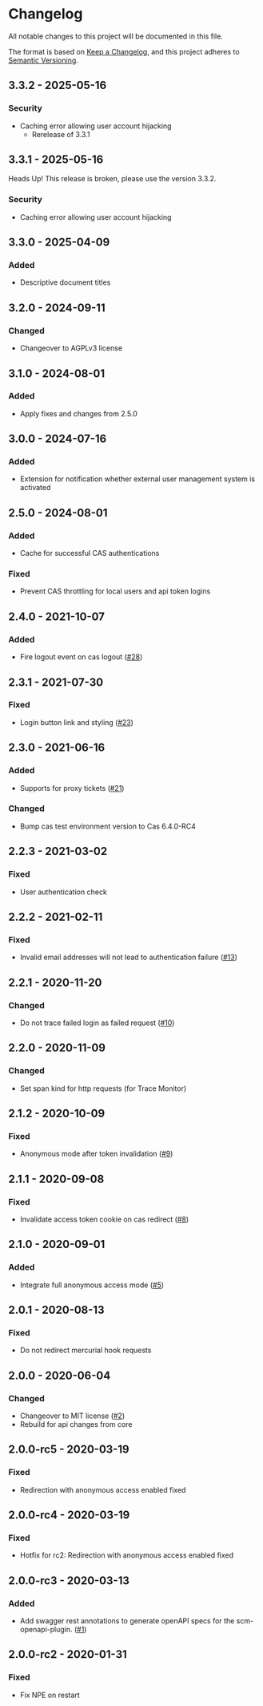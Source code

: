 # Changelog

All notable changes to this project will be documented in this file.

The format is based on [Keep a Changelog](https://keepachangelog.com/en/1.0.0/),
and this project adheres to [Semantic Versioning](https://semver.org/spec/v2.0.0.html).

## 3.3.2 - 2025-05-16
### Security
- Caching error allowing user account hijacking
  - Rerelease of 3.3.1
 
## 3.3.1 - 2025-05-16
Heads Up! This release is broken, please use the version 3.3.2.
### Security 
- Caching error allowing user account hijacking

## 3.3.0 - 2025-04-09
### Added
- Descriptive document titles

## 3.2.0 - 2024-09-11
### Changed
- Changeover to AGPLv3 license

## 3.1.0 - 2024-08-01
### Added
- Apply fixes and changes from 2.5.0

## 3.0.0 - 2024-07-16
### Added
- Extension for notification whether external user management system is activated

## 2.5.0 - 2024-08-01
### Added
- Cache for successful CAS authentications

### Fixed
- Prevent CAS throttling for local users and api token logins

## 2.4.0 - 2021-10-07
### Added
- Fire logout event on cas logout ([#28](https://github.com/scm-manager/scm-cas-plugin/pull/28))

## 2.3.1 - 2021-07-30
### Fixed
- Login button link and styling ([#23](https://github.com/scm-manager/scm-cas-plugin/pull/23))

## 2.3.0 - 2021-06-16
### Added
- Supports for proxy tickets ([#21](https://github.com/scm-manager/scm-cas-plugin/pull/21))

### Changed
- Bump cas test environment version to Cas 6.4.0-RC4

## 2.2.3 - 2021-03-02
### Fixed
- User authentication check

## 2.2.2 - 2021-02-11
### Fixed
- Invalid email addresses will not lead to authentication failure ([#13](https://github.com/scm-manager/scm-cas-plugin/pull/13))

## 2.2.1 - 2020-11-20
### Changed
- Do not trace failed login as failed request ([#10](https://github.com/scm-manager/scm-cas-plugin/pull/10))

## 2.2.0 - 2020-11-09
### Changed
- Set span kind for http requests (for Trace Monitor)

## 2.1.2 - 2020-10-09
### Fixed
- Anonymous mode after token invalidation ([#9](ihttps://github.com/scm-manager/scm-cas-plugin/pull/9))

## 2.1.1 - 2020-09-08
### Fixed
- Invalidate access token cookie on cas redirect ([#8](https://github.com/scm-manager/scm-cas-plugin/pull/8))

## 2.1.0 - 2020-09-01
### Added
- Integrate full anonymous access mode ([#5](https://github.com/scm-manager/scm-cas-plugin/pull/5))

## 2.0.1 - 2020-08-13
### Fixed
- Do not redirect mercurial hook requests

## 2.0.0 - 2020-06-04
### Changed
- Changeover to MIT license ([#2](https://github.com/scm-manager/scm-cas-plugin/pull/2))
- Rebuild for api changes from core

## 2.0.0-rc5 - 2020-03-19
### Fixed
- Redirection with anonymous access enabled fixed

## 2.0.0-rc4 - 2020-03-19
### Fixed
- Hotfix for rc2: Redirection with anonymous access enabled fixed

## 2.0.0-rc3 - 2020-03-13
### Added
- Add swagger rest annotations to generate openAPI specs for the scm-openapi-plugin. ([#1](https://github.com/scm-manager/scm-cas-plugin/pull/1))

## 2.0.0-rc2 - 2020-01-31
### Fixed
- Fix NPE on restart

